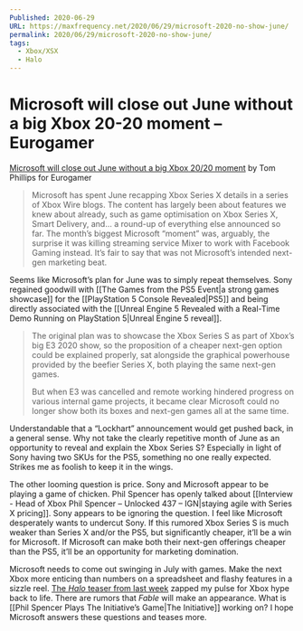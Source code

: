 ```yaml
---
Published: 2020-06-29
URL: https://maxfrequency.net/2020/06/29/microsoft-2020-no-show-june/
permalink: 2020/06/29/microsoft-2020-no-show-june/
tags:
  - Xbox/XSX
  - Halo
---
```

# Microsoft will close out June without a big Xbox 20-20 moment – Eurogamer

 [Microsoft will close out June without a big Xbox 20/20 moment](https://www.eurogamer.net/articles/2020-06-29-microsoft-will-close-out-june-without-a-big-xbox-20-20-moment) by Tom Phillips for Eurogamer

> Microsoft has spent June recapping Xbox Series X details in a series of Xbox Wire blogs. The content has largely been about features we knew about already, such as game optimisation on Xbox Series X, Smart Delivery, and… a round-up of everything else announced so far. The month’s biggest Microsoft “moment” was, arguably, the surprise it was killing streaming service Mixer to work with Facebook Gaming instead. It’s fair to say that was not Microsoft’s intended next-gen marketing beat.

Seems like Microsoft’s plan for June was to simply repeat themselves. Sony regained goodwill with [[The Games from the PS5 Event|a strong games showcase]] for the [[PlayStation 5 Console Revealed|PS5]] and being directly associated with the [[Unreal Engine 5 Revealed with a Real-Time Demo Running on PlayStation 5|Unreal Engine 5 reveal]].

> The original plan was to showcase the Xbox Series S as part of Xbox’s big E3 2020 show, so the proposition of a cheaper next-gen option could be explained properly, sat alongside the graphical powerhouse provided by the beefier Series X, both playing the same next-gen games.
> 
> But when E3 was cancelled and remote working hindered progress on various internal game projects, it became clear Microsoft could no longer show both its boxes and next-gen games all at the same time.

Understandable that a “Lockhart” announcement would get pushed back, in a general sense. Why not take the clearly repetitive month of June as an opportunity to reveal and explain the Xbox Series S? Especially in light of Sony having two SKUs for the PS5, something no one really expected. Strikes me as foolish to keep it in the wings.

The other looming question is price. Sony and Microsoft appear to be playing a game of chicken. Phil Spencer has openly talked about [[Interview - Head of Xbox Phil Spencer – Unlocked 437 – IGN|staying agile with Series X pricing]]. Sony appears to be ignoring the question. I feel like Microsoft desperately wants to undercut Sony. If this rumored Xbox Series S is much weaker than Series X and/or the PS5, but significantly cheaper, it’ll be a win for Microsoft. If Microsoft can make both their next-gen offerings cheaper than the PS5, it’ll be an opportunity for marketing domination.

Microsoft needs to come out swinging in July with games. Make the next Xbox more enticing than numbers on a spreadsheet and flashy features in a sizzle reel. [The *Halo* teaser from last week](https://twitter.com/Halo/status/1275806134142525440) zapped my pulse for Xbox hype back to life. There are rumors that *Fable* will make an appearance. What is [[Phil Spencer Plays The Initiative’s Game|The Initiative]] working on? I hope Microsoft answers these questions and teases more.